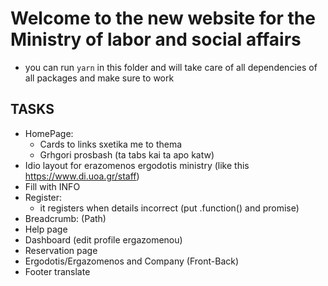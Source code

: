 # Welcome to the new website for the Ministry of labor and social affairs

* you can run `yarn` in this folder and will take care of all dependencies of all packages and make sure to work

## TASKS
- HomePage:
  - Cards to links sxetika me to thema  
  - Grhgori prosbash (ta tabs kai ta apo katw) 
- Idio layout for erazomenos ergodotis ministry (like this https://www.di.uoa.gr/staff)
- Fill with INFO
- Register:
  - it registers when details incorrect (put .function() and promise)
- Breadcrumb: (Path)
- Help page
- Dashboard (edit profile ergazomenou)
- Reservation page
- Ergodotis/Ergazomenos and Company (Front-Back)
- Footer translate